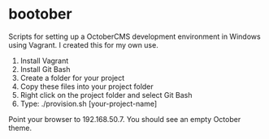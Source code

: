 # bootober
Scripts for setting up a OctoberCMS development environment in Windows using Vagrant.
I created this for my own use.

1. Install Vagrant
2. Install Git Bash
3. Create a folder for your project
4. Copy these files into your project folder
5. Right click on the project folder and select Git Bash
6. Type: ./provision.sh [your-project-name]

Point your browser to 192.168.50.7.  You should see an empty October theme.
